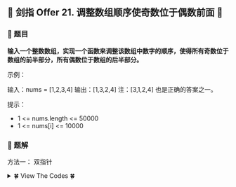 ## &#127800; 剑指 Offer 21. 调整数组顺序使奇数位于偶数前面 &#127800;

### &#127826; 题目

**输入一个整数数组，实现一个函数来调整该数组中数字的顺序，使得所有奇数位于数组的前半部分，所有偶数位于数组的后半部分。**

示例：

输入：nums = [1,2,3,4]
输出：[1,3,2,4] 
注：[3,1,2,4] 也是正确的答案之一。

提示：

- 1 <= nums.length <= 50000
- 1 <= nums[i] <= 10000


### &#127826; 题解

方法一： 双指针
<details>
<summary>&#127808; View The Codes &#127808;</summary>

1. 初始化： i , j 双指针，分别指向数组 nums 左右两端；
2. 循环交换： 当 i = j 时跳出；

    - 指针 i 遇到奇数则执行 i = i+1 跳过，直到找到偶数；
    - 指针 j 遇到偶数则执行 j = j−1 跳过，直到找到奇数；
    - 交换 nums[i] 和 nums[j] 值；

3. 返回值： 返回已修改的 nums 数组。

```java
class Solution {
public int[] exchange(int[] nums) {
        int left = 0, right = nums.length - 1;
        while( left < right){
            while (left < right && (nums[left] & 1) == 1){
                left++;
            }
            while (left < right && (nums[right] & 1) == 0){
                right--;
            }
            swap(nums, left, right);
        }
        return nums;
    }

    public void swap(int[] arr, int a, int b){
        int temp = arr[a];
        arr[a] = arr[b];
        arr[b] = temp;
    }
}
```

</details>
